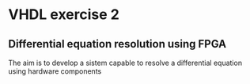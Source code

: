# VHDL exercise 2

## Differential equation resolution using FPGA  

The aim is to develop a sistem capable to resolve a differential equation using hardware components
